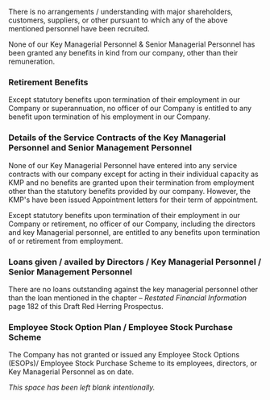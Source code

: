 There is no arrangements / understanding with major shareholders, customers, suppliers, or other pursuant to which any of the above mentioned personnel have been recruited.

None of our Key Managerial Personnel & Senior Managerial Personnel has been granted any benefits in kind from our company, other than their remuneration.

### Retirement Benefits

Except statutory benefits upon termination of their employment in our Company or superannuation, no officer of our Company is entitled to any benefit upon termination of his employment in our Company.

### Details of the Service Contracts of the Key Managerial Personnel and Senior Management Personnel

None of our Key Managerial Personnel have entered into any service contracts with our company except for acting in their individual capacity as KMP and no benefits are granted upon their termination from employment other than the statutory benefits provided by our company. However, the KMP's have been issued Appointment letters for their term of appointment.

Except statutory benefits upon termination of their employment in our Company or retirement, no officer of our Company, including the directors and key Managerial personnel, are entitled to any benefits upon termination of or retirement from employment.

### Loans given / availed by Directors / Key Managerial Personnel / Senior Management Personnel

There are no loans outstanding against the key managerial personnel other than the loan mentioned in the chapter – *Restated Financial Information* page 182 of this Draft Red Herring Prospectus.

### Employee Stock Option Plan / Employee Stock Purchase Scheme

The Company has not granted or issued any Employee Stock Options (ESOPs)/ Employee Stock Purchase Scheme to its employees, directors, or Key Managerial Personnel as on date.

*This space has been left blank intentionally.*